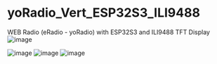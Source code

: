 # yoRadio_Vert_ESP32S3_ILI9488
WEB Radio (eRadio - yoRadio) with ESP32S3 and ILI9488 TFT Display
![image](https://github.com/user-attachments/assets/cd87bc5d-33b7-4983-b74a-c9bcd44e2e54)

![image](https://github.com/user-attachments/assets/d085e140-6788-4be0-9e40-b3980453a0fd)
![image](https://github.com/user-attachments/assets/7f0d565c-8e2b-4092-a443-fae15ff33d2e)
![image](https://github.com/user-attachments/assets/f4ec4a73-6334-437f-a408-03435e249edd)



